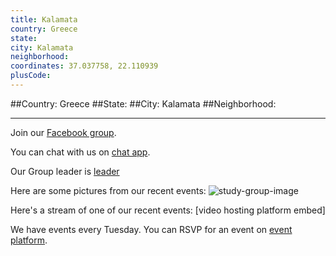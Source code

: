 ```yaml
---
title: Kalamata
country: Greece
state: 
city: Kalamata
neighborhood: 
coordinates: 37.037758, 22.110939
plusCode:
---
```


##Country: Greece
##State: 
##City: Kalamata
##Neighborhood: 
*****
Join our [Facebook group](https://www.facebook.com/groups/free.code.camp.kalamata).

You can chat with us on [chat app]().

Our Group leader is [leader]()

Here are some pictures from our recent events:
![study-group-image]()

Here's a stream of one of our recent events:
[video hosting platform embed]

We have events every Tuesday. You can RSVP for an event on [event platform]().
